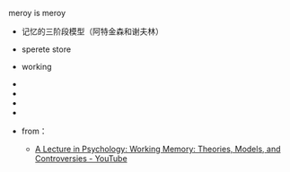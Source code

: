meroy is meroy 

- 记忆的三阶段模型（阿特金森和谢夫林）



- sperete store 

- working 







- 
- 
- 
- 
- from：
	- [A Lecture in Psychology: Working Memory: Theories, Models, and Controversies - YouTube](https://www.youtube.com/watch?v=yL2ul2bR0Ok)
